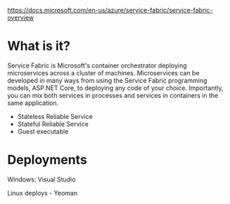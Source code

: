https://docs.microsoft.com/en-us/azure/service-fabric/service-fabric-overview

# What is it?
Service Fabric is Microsoft's container orchestrator deploying microservices across a cluster of machines. Microservices can be developed in many ways from 
using the Service Fabric programming models, ASP.NET Core, to deploying any code of your choice. Importantly, you can mix both services in processes and 
services in containers in the same application. 

- Stateless Reliable Service
- Stateful Reliable Service
- Guest executable

# Deployments
Windows: Visual Studio

Linux deploys - Yeoman

